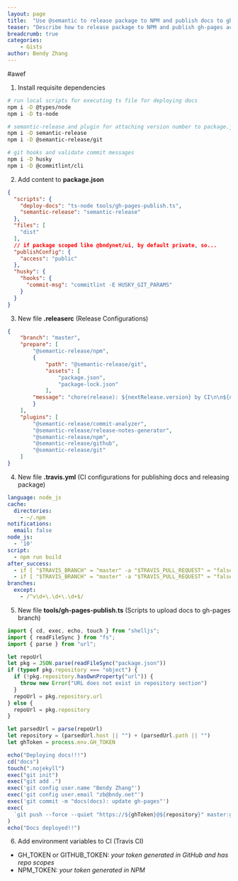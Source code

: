 ```yaml
---
layout: page
title:  "Use @semantic to release package to NPM and publish docs to gh-pages automatically"
teaser: "Describe how to release package to NPM and publish gh-pages according to your commits automatically."
breadcrumb: true
categories:
    - Gists
author: Bendy Zhang
---
```


#awef

1. Install requisite dependencies  

```bash
# run local scripts for executing ts file for deploying docs
npm i -D @types/node
npm i -D ts-node

# semantic-release and plugin for attaching version number to package.json
npm i -D semantic-release
npm i -D @semantic-release/git

# git hooks and validate commit messages
npm i -D husky
npm i -D @commitlint/cli

```

2. Add content to **package.json**  

```json
{
  "scripts": {
    "deploy-docs": "ts-node tools/gh-pages-publish.ts",
    "semantic-release": "semantic-release"
  },
  "files": [
    "dist"
  ],
  // if package scoped like @bndynet/ui, by default private, so...
  "publishConfig": {
    "access": "public"
  },
  "husky": {
    "hooks": {
      "commit-msg": "commitlint -E HUSKY_GIT_PARAMS"
    }
  }
}
```

3. New file **.releaserc** (Release Configurations)

```json
{
    "branch": "master",
    "prepare": [
        "@semantic-release/npm",
        {
            "path": "@semantic-release/git",
            "assets": [
                "package.json",
                "package-lock.json"
            ],
        "message": "chore(release): ${nextRelease.version} by CI\n\n${nextRelease.notes}"
        }
    ],
    "plugins": [
        "@semantic-release/commit-analyzer",
        "@semantic-release/release-notes-generator",
        "@semantic-release/npm",
        "@semantic-release/github",
        "@semantic-release/git"
    ]
}
```

4. New file **.travis.yml** (CI configurations for publishing docs and releasing package)

```yml
language: node_js
cache:
  directories:
    - ~/.npm
notifications:
  email: false
node_js:
  - '10'
script:
  - npm run build
after_success:
  - if [ "$TRAVIS_BRANCH" = "master" -a "$TRAVIS_PULL_REQUEST" = "false" ]; then npm run deploy-docs; fi
  - if [ "$TRAVIS_BRANCH" = "master" -a "$TRAVIS_PULL_REQUEST" = "false" ]; then npm run semantic-release; fi
branches:
  except:
    - /^v\d+\.\d+\.\d+$/
```

5. New file **tools/gh-pages-publish.ts** (Scripts to upload docs to gh-pages branch)

```js
import { cd, exec, echo, touch } from "shelljs";
import { readFileSync } from "fs";
import { parse } from "url";

let repoUrl
let pkg = JSON.parse(readFileSync("package.json"))
if (typeof pkg.repository === "object") {
  if (!pkg.repository.hasOwnProperty("url")) {
    throw new Error("URL does not exist in repository section")
  }
  repoUrl = pkg.repository.url
} else {
  repoUrl = pkg.repository
}

let parsedUrl = parse(repoUrl)
let repository = (parsedUrl.host || "") + (parsedUrl.path || "")
let ghToken = process.env.GH_TOKEN

echo("Deploying docs!!!")
cd("docs")
touch(".nojekyll")
exec("git init")
exec("git add .")
exec('git config user.name "Bendy Zhang"')
exec('git config user.email "zb@bndy.net"')
exec('git commit -m "docs(docs): update gh-pages"')
exec(
  `git push --force --quiet "https://${ghToken}@${repository}" master:gh-pages`
)
echo("Docs deployed!!")
```

6. Add environment variables to CI (Travis CI)

- GH_TOKEN or GITHUB_TOKEN: *your token generated in GitHub and has repo scopes*
- NPM_TOKEN: *your token generated in NPM*

